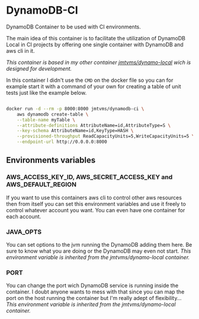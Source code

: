 # DynamoDB-CI

DynamoDB Container to be used with CI environments.

The main idea of this container is to facilitate the utilization of DynamoDB Local in CI projects by offering one single container with DynamoDB and aws cli in it.

_This container is based in my other container [jmtvms/dynamo-local](https://hub.docker.com/r/jmtvms/dynamodb-local/) wich is designed for development._

In this container I didn't use the `CMD` on the docker file so you can for example start it with a command of your own for creating a table of unit tests just like the example below.

```bash

docker run -d --rm -p 8000:8000 jmtvms/dynamodb-ci \
    aws dynamodb create-table \
    --table-name myTable \
    --attribute-definitions AttributeName=id,AttributeType=S \
    --key-schema AttributeName=id,KeyType=HASH \
    --provisioned-throughput ReadCapacityUnits=5,WriteCapacityUnits=5 \
    --endpoint-url http://0.0.0.0:8000

```
## Environments variables

### **AWS_ACCESS_KEY_ID**, **AWS_SECRET_ACCESS_KEY** and **AWS_DEFAULT_REGION**

If you want to use this containers aws cli to control other aws resources then from itself you can set this environment variables and use it freely to control whatever account you want. You can even have one container for each account.

### **JAVA_OPTS**

You can set options to the jvm running the DynamoDB adding them here. Be sure to know what you are doing or the DynamoDB may even not start. _This environment variable is inherited from the jmtvms/dynamo-local container._

### **PORT**

You can change the port wich DynamoDB service is running inside the container. I doubt anyone wants to mess with that since you can map the port on the host running the container but I'm really adept of flexibility... _This environment variable is inherited from the jmtvms/dynamo-local container._